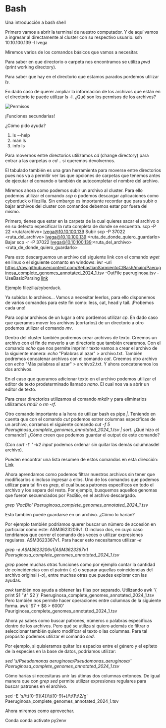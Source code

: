 # Bash
Una introducción a bash shell

Primero vamos a abrir la terminal de nuestro computador. Y de aquí vamos a ingresar al directamente al cluster con su respectivo usuario. 
ssh 10.10.100.139 -l lvega

Miremos varios de los comandos básicos que vamos a necesitar. 

Para saber en que directorio o carpeta nos encontramos se utiliza _pwd_ (print working directory).

Para saber que hay en el directorio que estamos parados pordemos utilizar _ls_. 

En dado caso de querer ampliar la información de los archivos que están en el directorio te puede utilizar ls -l. 
¿Qué son los permisos de los archivos? 

![Permisos](https://www.redeszone.net/app/uploads-redeszone.net/2017/01/otorgar-permisos-fichero-o-carpeta-linux.png)

¡Funciones secundarias! 

¿Cómo pido ayuda? 
1. ls --help
2. man ls
3. info ls

Para movernos entre directorios utilizamos _cd_ (change directory) para entrar a las carpetas o _cd_ .. si queremos devolvernos. 

El tabulado también es una gran herramienta para moverse entre directorios pues nos va a permitir ver las que opciones de carpetas que tenemos antes de ejecutar el comando o también de autocompletar el nombre del archivo. 

Miremos ahora como podemos subir un archivo al cluster. Para ello podemos utilizar el comando _scp_ o podemos descargar aplicaciones como cyberduck o filezilla. Sin embargo es importante recordar que para subir o bajar archivos del cluster con comandos debemos estar por fuera del mismo. 

Primero, tienes que estar en la carpeta de la cual quieres sacar el archivo o en su defecto especificar la ruta completa de donde se encuentra. 
scp -P 22 <ruta/archivo> lvega@10.10.100.139 
Subir
scp -P 37022 <ruta_del_archivo> lvega@10.10.100.139:<ruta_de_donde_quiero_guardarlo>
Bajar
scp -r -P 37022  lvega@10.10.100.139:<ruta_del_archivo> <ruta_de_donde_quiero_guardarlo>

Para esto descarguemos un archivo del siguiente link con el comando _wget_ en linux o el siguiente comanto en windows: 
iwr -uri https://raw.githubusercontent.com/SebastianSarmientoC/Bash/main/Paeruginosa_complete_genomes_annotated_2024_1.tsv -OutFile paeruginosa.tsv -UseBasicParsing
[link](https://raw.githubusercontent.com/SebastianSarmientoC/Bash/main/Paeruginosa_complete_genomes_annotated_2024_1.tsv)

Ejemplo filezilla/cyberduck. 

Ya subidos lo archivos... 
Vamos a necesitar leerlos, para ello disponemos de varios comandos para este fin como: less, cat, head y tail. ¡Probemos cada uno!


Para copiar archivos de un lugar a otro pordemos utilizar _cp_. En dado caso que queramos mover los archivos (cortarlos) de un directorio a otro podemos utilizar el comando _mv_. 

Dentro del cluster también podremos crear archivos de texto. 
Creemos un archivo con el fin de moverlo a un directorio que también crearemos. Con el comando _echo_ que nos permite imprimir texto vamos a crear el archivo de la siguiente manera: _echo_ "Palabras al azar" > archivo.txt.
También podremos concatenar archivos con el comando _cat_. 
Creemos otro archivo con _echo_ "Más palabras al azar" > archivo2.txt. Y ahora concatenemos los dos archivos.  

En el caso que queramos adicionar texto en el archivo podemos utilizar el editor de texto prodeterminado llamado _nano_. El cual nos va a abrir un editor de texto. 

Para crear directorios utilizamos el comando _mkdir_ y para eliminarlos utilizamos _rmdir_ o _rm -rf_. 

Otro comando importante a la hora de utilizar bash es pipe _|_. Teniendo en cuenta que con el comando _cut_ podemos extrer columnas específicas de un archivo, corramos el siguiente comando _cut -f 5 Paeruginosa_complete_genomes_annotated_2024_1.tsv | sort_. ¿Qué hizo el comando? ¿Cómo creen que podemos guardar el output de este comando?  

(Con _sort -t' ' -k2 input_ podemos ordenar sin quitar las demás columnasdel archivo).

Pueden encontrar una lista resumen de estos comandos en esta dirección: [Link](https://www.reneshbedre.com/blog/linux-for-bioinformatics.html#getting-started-with-linux-commands)

Ahora aprendamos como podemos filtrar nuestros archivos sin tener que modificarlos o incluso ingresar a ellos. Uno de los comandos que podemos utilizar para tal fin es _grep_, el cual busca patrones específicos en todo el archivo y los separa del resto. Por ejemplo, busquemos aquellos genomas que fueron secuenciados por PacBio, en el archivo descargado. 

_grep 'PacBio' Paeruginosa_complete_genomes_annotated_2024_1.tsv_

Esto también puede guardarse en un archivo. ¿Cómo lo harían? 

Por ejemplo también podríamos querer buscar un número de accesión en particular como este: ASM3623206v1. 
O incluso dos, en cuyo caso tendríamos que correr el comando dos veces o utilizar expresiones regulares. ASM3623367v1. Para hacer esto necesitamos utilizar _-e_

_grep -e ASM3623206v1|ASM3623367v1 Paeruginosa_complete_genomes_annotated_2024_1.tsv_

_grep_ posee muchas otras funciones como por ejemplo contar la cantidad de coincidencias con el patrón (_-c_) o separar aquellas coincidencias del archivo original (_-o_), entre muchas otras que puedes explorar con las ayudas. 

_awk_ también nos ayuda a obtener las filas por separado. 
Utilizando awk '{ print $1 "\t" $2 }' Paeruginosa_complete_genomes_annotated_2024_1.tsv
Pero también nos permite hacer operaciones entre columnas de la siguiente forma. 
awk '$7 + $8 > 6000' Pauriginosa_complete_genomes_annotated_2024_1.tsv

Ahora ya sabes como buscar patrones, números o palabras específicas dentro de los archivos. Pero qué se utiliza si quiero además de filtrar o seleccionar también quiero modificar el texto o las columnas. 
Para tal propósito podemos utilizar el comando _sed_. 

Por ejemplo, si quisieramos quitar los espacios entre el género y el epíteto de la especies en la base de datos, podríamos utilizar: 

_sed 's/Pseudomonas aeruginosa/Pseudomonas_aeruginosa/' Paeruginosa_complete_genomes_annotated_2024_1.tsv_

Cómo harías si necesitaras unir las útimas dos columnas entonces. 
De igual manera que con _grep_ _sed_ permite utilizar expresiones regulares para buscar patrones en el archivo. 

sed -E 's/\t([0-9]{4})\t([0-9]+)/\t\1\t\2/g' Paeruginosa_complete_genomes_annotated_2024_1.tsv

Ahora miremos como aprovechar. 


Conda
conda activate py2env









